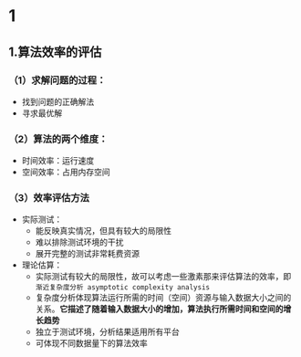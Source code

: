 # 1



## 1.算法效率的评估

### （1）求解问题的过程：

* 找到问题的正确解法
* 寻求最优解

### （2）算法的两个维度：

* 时间效率：运行速度
* 空间效率：占用内存空间

### （3）效率评估方法

* 实际测试：
  * 能反映真实情况，但具有较大的局限性
  * 难以排除测试环境的干扰
  * 展开完整的测试非常耗费资源
* 理论估算：
  * 实际测试有较大的局限性，故可以考虑一些激素那来评估算法的效率，即`渐近复杂度分析 asymptotic complexity analysis`
  * 复杂度分析体现算法运行所需的时间（空间）资源与输入数据大小之间的关系。**它描述了随着输入数据大小的增加，算法执行所需时间和空间的增长趋势**
  * 独立于测试环境，分析结果适用所有平台
  * 可体现不同数据量下的算法效率